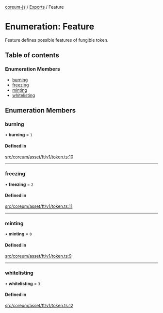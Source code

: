 [coreum-js](../README.md) / [Exports](../modules.md) / Feature

# Enumeration: Feature

Feature defines possible features of fungible token.

## Table of contents

### Enumeration Members

- [burning](Feature.md#burning)
- [freezing](Feature.md#freezing)
- [minting](Feature.md#minting)
- [whitelisting](Feature.md#whitelisting)

## Enumeration Members

### burning

• **burning** = ``1``

#### Defined in

[src/coreum/asset/ft/v1/token.ts:10](https://github.com/PyramydLabs/coreum-js/blob/37d165f/src/coreum/asset/ft/v1/token.ts#L10)

___

### freezing

• **freezing** = ``2``

#### Defined in

[src/coreum/asset/ft/v1/token.ts:11](https://github.com/PyramydLabs/coreum-js/blob/37d165f/src/coreum/asset/ft/v1/token.ts#L11)

___

### minting

• **minting** = ``0``

#### Defined in

[src/coreum/asset/ft/v1/token.ts:9](https://github.com/PyramydLabs/coreum-js/blob/37d165f/src/coreum/asset/ft/v1/token.ts#L9)

___

### whitelisting

• **whitelisting** = ``3``

#### Defined in

[src/coreum/asset/ft/v1/token.ts:12](https://github.com/PyramydLabs/coreum-js/blob/37d165f/src/coreum/asset/ft/v1/token.ts#L12)
